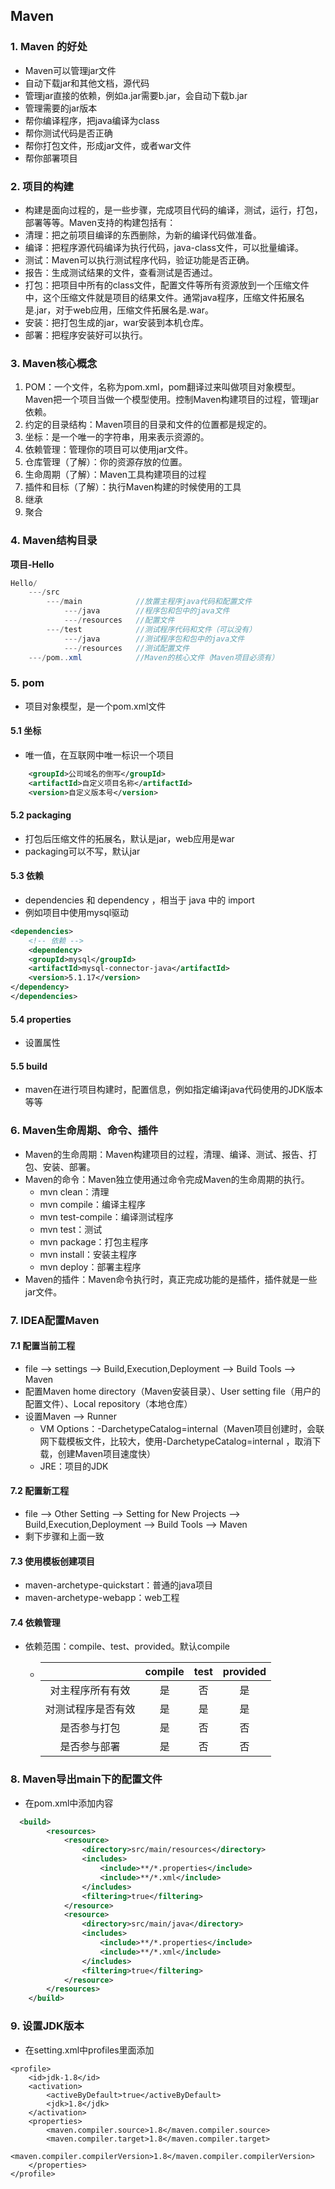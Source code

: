 ## Maven

### 1. Maven 的好处

* Maven可以管理jar文件
* 自动下载jar和其他文档，源代码
* 管理jar直接的依赖，例如a.jar需要b.jar，会自动下载b.jar
* 管理需要的jar版本
* 帮你编译程序，把java编译为class
* 帮你测试代码是否正确
* 帮你打包文件，形成jar文件，或者war文件
* 帮你部署项目



### 2. 项目的构建

* 构建是面向过程的，是一些步骤，完成项目代码的编译，测试，运行，打包，部署等等。Maven支持的构建包括有：
* 清理：把之前项目编译的东西删除，为新的编译代码做准备。
* 编译：把程序源代码编译为执行代码，java-class文件，可以批量编译。
* 测试：Maven可以执行测试程序代码，验证功能是否正确。
* 报告：生成测试结果的文件，查看测试是否通过。
* 打包：把项目中所有的class文件，配置文件等所有资源放到一个压缩文件中，这个压缩文件就是项目的结果文件。通常java程序，压缩文件拓展名是.jar，对于web应用，压缩文件拓展名是.war。
* 安装：把打包生成的jar，war安装到本机仓库。
* 部署：把程序安装好可以执行。



### 3. Maven核心概念

1. POM：一个文件，名称为pom.xml，pom翻译过来叫做项目对象模型。Maven把一个项目当做一个模型使用。控制Maven构建项目的过程，管理jar依赖。
2. 约定的目录结构：Maven项目的目录和文件的位置都是规定的。
3. 坐标：是一个唯一的字符串，用来表示资源的。
4. 依赖管理：管理你的项目可以使用jar文件。
5. 仓库管理（了解）：你的资源存放的位置。
6. 生命周期（了解）：Maven工具构建项目的过程
7. 插件和目标（了解）：执行Maven构建的时候使用的工具
8. 继承
9. 聚合



### 4. Maven结构目录

**项目-Hello**

```java
Hello/
    ---/src
    	---/main			//放置主程序java代码和配置文件
    		---/java		//程序包和包中的java文件
    		---/resources	//配置文件
    	---/test			//测试程序代码和文件（可以没有）
    		---/java		//测试程序包和包中的java文件
    		---/resources	//测试配置文件
    ---/pom..xml			//Maven的核心文件（Maven项目必须有）
```



### 5. pom

* 项目对象模型，是一个pom.xml文件



#### 5.1 坐标

* 唯一值，在互联网中唯一标识一个项目

```xml
    <groupId>公司域名的倒写</groupId> 
    <artifactId>自定义项目名称</artifactId>
    <version>自定义版本号</version>
```



#### 5.2 packaging

* 打包后压缩文件的拓展名，默认是jar，web应用是war
* packaging可以不写，默认jar



#### 5.3 依赖

* dependencies 和  dependency ，相当于 java 中的 import
* 例如项目中使用mysql驱动

```xml
<dependencies>
    <!-- 依赖 -->
    <dependency>
    <groupId>mysql</groupId>
    <artifactId>mysql-connector-java</artifactId>
    <version>5.1.17</version>
</dependency>
</dependencies>
```



#### 5.4 properties

* 设置属性



#### 5.5 build

* maven在进行项目构建时，配置信息，例如指定编译java代码使用的JDK版本等等



### 6. Maven生命周期、命令、插件

* Maven的生命周期：Maven构建项目的过程，清理、编译、测试、报告、打包、安装、部署。
* Maven的命令：Maven独立使用通过命令完成Maven的生命周期的执行。
  * mvn clean：清理
  * mvn compile：编译主程序
  * mvn test-compile：编译测试程序
  * mvn test：测试
  * mvn package：打包主程序
  * mvn install：安装主程序
  * mvn deploy：部署主程序
* Maven的插件：Maven命令执行时，真正完成功能的是插件，插件就是一些jar文件。



### 7. IDEA配置Maven

#### 7.1 配置当前工程

* file --> settings --> Build,Execution,Deployment --> Build Tools --> Maven
* 配置Maven home directory（Maven安装目录）、User setting file（用户的配置文件）、Local repository（本地仓库）
* 设置Maven --> Runner 
  * VM Options：-DarchetypeCatalog=internal（Maven项目创建时，会联网下载模板文件，比较大，使用-DarchetypeCatalog=internal ，取消下载，创建Maven项目速度快）
  * JRE：项目的JDK



#### 7.2 配置新工程

* file --> Other Setting --> Setting for New Projects --> Build,Execution,Deployment --> Build Tools --> Maven
* 剩下步骤和上面一致



#### 7.3 使用模板创建项目

* maven-archetype-quickstart：普通的java项目
* maven-archetype-webapp：web工程



#### 7.4 依赖管理

* 依赖范围：compile、test、provided。默认compile

  * |                    | compile | test | provided |
    | :----------------: | :-----: | :--: | :------: |
    |  对主程序所有有效  |   是    |  否  |    是    |
    | 对测试程序是否有效 |   是    |  是  |    是    |
    |    是否参与打包    |   是    |  否  |    否    |
    |    是否参与部署    |   是    |  否  |    否    |

  

### 8. Maven导出main下的配置文件

* 在pom.xml中添加内容

```xml
  <build>
        <resources>
            <resource>
                <directory>src/main/resources</directory>
                <includes>
                    <include>**/*.properties</include>
                    <include>**/*.xml</include>
                </includes>
                <filtering>true</filtering>
            </resource>
            <resource>
                <directory>src/main/java</directory>
                <includes>
                    <include>**/*.properties</include>
                    <include>**/*.xml</include>
                </includes>
                <filtering>true</filtering>
            </resource>
        </resources>
    </build>
```



### 9. 设置JDK版本

* 在setting.xml中profiles里面添加

```
<profile>
    <id>jdk-1.8</id>
    <activation>
        <activeByDefault>true</activeByDefault>
        <jdk>1.8</jdk>
    </activation>
    <properties>
        <maven.compiler.source>1.8</maven.compiler.source>
        <maven.compiler.target>1.8</maven.compiler.target>
        <maven.compiler.compilerVersion>1.8</maven.compiler.compilerVersion>
    </properties>
</profile>
```

